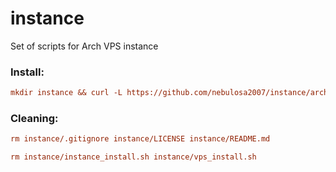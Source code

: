 # instance
Set of scripts for Arch VPS instance

### Install:
```ini
mkdir instance && curl -L https://github.com/nebulosa2007/instance/archive/v.1.0.tar.gz | tar zxC instance --strip-components 1
```
### Cleaning:
```ini
rm instance/.gitignore instance/LICENSE instance/README.md
```
```ini
rm instance/instance_install.sh instance/vps_install.sh
```

